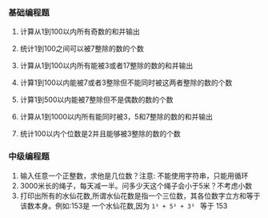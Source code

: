 ### 基础编程题

1. 计算从1到100以内所有奇数的和并输出
2. 统计1到100之间可以被7整除的数的个数

3. 计算从1到100以内所有能被3或者17整除的数的和并输出
4. 计算1到100以内能被7或者3整除但不能同时被这两者整除的数的个数

5. 计算1到500以内能被7整除但不是偶数的数的个数

6. 计算从1到1000以内所有能同时被3，5和7整除的数的和并输出
7. 统计100以内个位数是2并且能够被3整除的数的个数

### 中级编程题

1. 输入任意一个正整数，求他是几位数？注意: 不能使用字符串，只能用循环
2. 3000米长的绳子，每天减一半。问多少天这个绳子会小于5米？不考虑小数
3. 打印出所有的水仙花数,所谓水仙花数是指一个三位数，其各位数字⽴方和等于该数本身。例如:153是 ⼀个⽔仙花数,因为  `1³ + 5³ + 3³ ` 等于 153

